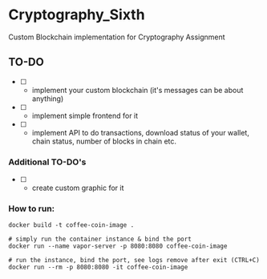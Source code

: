 # Cryptography_Sixth
Custom Blockchain implementation for Cryptography Assignment

## TO-DO

- [ ] - implement your custom blockchain (it's messages can be about anything)
- [ ] - implement simple frontend for it
- [ ] - implement API to do transactions, download status of your wallet, chain status, number of blocks in chain etc.

### Additional TO-DO's

- [ ] - create custom graphic for it

### How to run: 

```
docker build -t coffee-coin-image .

# simply run the container instance & bind the port
docker run --name vapor-server -p 8080:8080 coffee-coin-image

# run the instance, bind the port, see logs remove after exit (CTRL+C)
docker run --rm -p 8080:8080 -it coffee-coin-image

```
